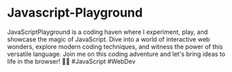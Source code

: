 # Javascript-Playground
JavaScriptPlayground is a coding haven where I experiment, play, and showcase the magic of JavaScript. Dive into a world of interactive web wonders, explore modern coding techniques, and witness the power of this versatile language. Join me on this coding adventure and let's bring ideas to life in the browser! 🚀🌐 #JavaScript #WebDev
